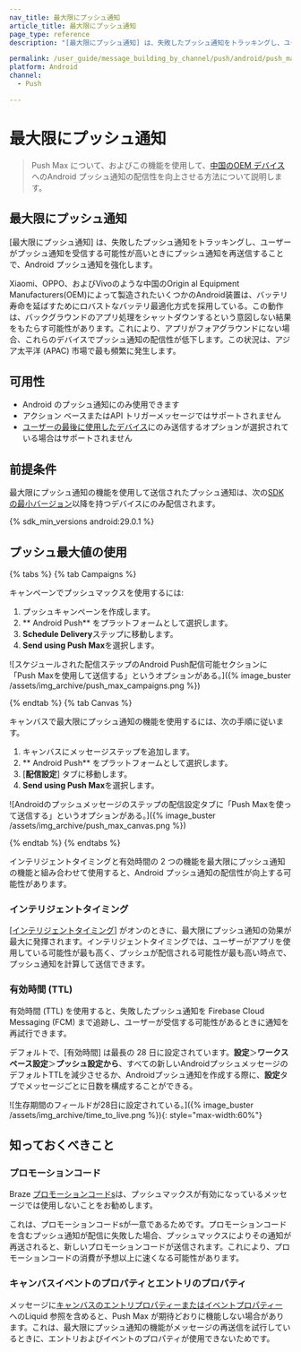 ```yaml
---
nav_title: 最大限にプッシュ通知
article_title: 最大限にプッシュ通知
page_type: reference
description: "[最大限にプッシュ通知] は、失敗したプッシュ通知をトラッキングし、ユーザーがプッシュ通知を受信する可能性が高いときにプッシュ通知を再送信することで、Android プッシュ通知を強化します。"

permalink: /user_guide/message_building_by_channel/push/android/push_max/
platform: Android
channel:
  - Push

---
```


# 最大限にプッシュ通知

> Push Max について、およびこの機能を使用して、[中国のOEM デバイス]({{site.baseurl}}/user_guide/message_building_by_channel/push/best_practices/chinese_push_deliverability/) へのAndroid プッシュ通知の配信性を向上させる方法について説明します。

## 最大限にプッシュ通知

[最大限にプッシュ通知] は、失敗したプッシュ通知をトラッキングし、ユーザーがプッシュ通知を受信する可能性が高いときにプッシュ通知を再送信することで、Android プッシュ通知を強化します。

Xiaomi、OPPO、およびVivoのような中国のOrigin al Equipment Manufacturers(OEM)によって製造されたいくつかのAndroid装置は、バッテリ寿命を延ばすためにロバストなバッテリ最適化方式を採用している。この動作は、バックグラウンドのアプリ処理をシャットダウンするという意図しない結果をもたらす可能性があります。これにより、アプリがフォアグラウンドにない場合、これらのデバイスでプッシュ通知の配信性が低下します。この状況は、アジア太平洋 (APAC) 市場で最も頻繁に発生します。

## 可用性

- Android のプッシュ通知にのみ使用できます
- アクション ベースまたはAPI トリガーメッセージではサポートされません
- [ユーザーの最後に使用したデバイス]({{site.baseurl}}/user_guide/message_building_by_channel/push/creating_a_push_message/#device-options)にのみ送信するオプションが選択されている場合はサポートされません

## 前提条件

最大限にプッシュ通知の機能を使用して送信されたプッシュ通知は、次の[SDK の最小バージョン]({{site.baseurl}}/user_guide/engagement_tools/campaigns/ideas_and_strategies/new_features/#filtering-by-most-recent-app-versions)以降を持つデバイスにのみ配信されます。

{% sdk_min_versions android:29.0.1 %}

## プッシュ最大値の使用

{% tabs %}
{% tab Campaigns %}

キャンペーンでプッシュマックスを使用するには:

1. プッシュキャンペーンを作成します。
2. ** Android Push** をプラットフォームとして選択します。
3. **Schedule Delivery**ステップに移動します。
4. **Send using Push Max**を選択します。

\![スケジュールされた配信ステップのAndroid Push配信可能セクションに「Push Maxを使用して送信する」というオプションがある。]({% image_buster /assets/img_archive/push_max_campaigns.png %})

{% endtab %}
{% tab Canvas %}

キャンバスで最大限にプッシュ通知の機能を使用するには、次の手順に従います。

1. キャンバスにメッセージステップを追加します。
2. ** Android Push** をプラットフォームとして選択します。
3. [**配信設定**] タブに移動します。
4. **Send using Push Max**を選択します。

\![Androidのプッシュメッセージのステップの配信設定タブに「Push Maxを使って送信する」というオプションがある。]({% image_buster /assets/img_archive/push_max_canvas.png %})

{% endtab %}
{% endtabs %}

インテリジェントタイミングと有効時間の 2 つの機能を最大限にプッシュ通知の機能と組み合わせて使用すると、Android プッシュ通知の配信性が向上する可能性があります。

### インテリジェントタイミング

[[インテリジェントタイミング]({{site.baseurl}}/user_guide/brazeai/intelligence/intelligent_timing/)] がオンのときに、最大限にプッシュ通知の効果が最大に発揮されます。インテリジェントタイミングでは、ユーザーがアプリを使用している可能性が最も高く、プッシュが配信される可能性が最も高い時点で、プッシュ通知を計算して送信できます。

### 有効時間 (TTL) 

有効時間 (TTL) を使用すると、失敗したプッシュ通知を Firebase Cloud Messaging (FCM) まで追跡し、ユーザーが受信する可能性があるときに通知を再試行できます。

デフォルトで、[有効時間] は最長の 28 日に設定されています。**設定**＞**ワークスペース設定**＞**プッシュ設定から**、すべての新しいAndroidプッシュメッセージのデフォルトTTLを減少させるか、Androidプッシュ通知を作成する際に、**設定**タブでメッセージごとに日数を構成することができる。

\![生存期間のフィールドが28日に設定されている。]({% image_buster /assets/img_archive/time_to_live.png %}){: style="max-width:60%"}

## 知っておくべきこと

### プロモーションコード

Braze [プロモーションコードs]({{site.baseurl}}/user_guide/personalization_and_dynamic_content/promotion_codes/)は、プッシュマックスが有効になっているメッセージでは使用しないことをお勧めします。

これは、プロモーションコードsが一意であるためです。プロモーションコードを含むプッシュ通知が配信に失敗した場合、プッシュマックスによりその通知が再送されると、新しいプロモーションコードが送信されます。これにより、プロモーションコードの消費が予想以上に速くなる可能性があります。

### キャンバスイベントのプロパティとエントリのプロパティ

メッセージに[キャンバスのエントリプロパティーまたはイベントプロパティー]({{site.baseurl}}/user_guide/engagement_tools/canvas/create_a_canvas/canvas_entry_properties_event_properties) へのLiquid 参照を含めると、Push Max が期待どおりに機能しない場合があります。これは、最大限にプッシュ通知の機能がメッセージの再送信を試行しているときに、エントリおよびイベントのプロパティが使用できないためです。
